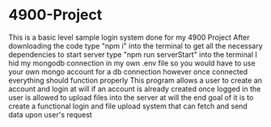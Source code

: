 # 4900-Project
This is a basic level sample login system done for my 4900 Project
After downloading the code type "npm i" into the terminal to get all the necessary dependencies 
to start server type "npm run serverStart" into the terminal
I hid my mongodb connection in my own .env file so you would have to use your own mongo account for a db connection however once connected everything should function properly
This program allows a user to create an account and login at will if an account is already created
once logged in the user is allowed to upload files into the server at will
the end goal of it is to create a functional login and file upload system that can fetch and send data upon user's request


